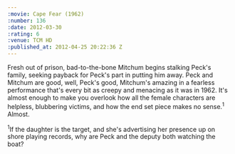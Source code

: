 ```yaml
--- 
:movie: Cape Fear (1962)
:number: 136
:date: 2012-03-30
:rating: 6
:venue: TCM HD
:published_at: 2012-04-25 20:22:36 Z
---
```

Fresh out of prison, bad-to-the-bone Mitchum begins stalking Peck's family, seeking payback for Peck's part in putting him away. Peck and Mitchum are good, well, Peck's good, Mitchum's amazing in a fearless performance that's every bit as creepy and menacing as it was in 1962. It's almost enough to make you overlook how all the female characters are helpless, blubbering victims, and how the end set piece makes no sense.<sup>1</sup> Almost.

<sup>1</sup>If the daughter is the target, and she's advertising her presence up on shore playing records, why are Peck and the deputy both watching the boat?